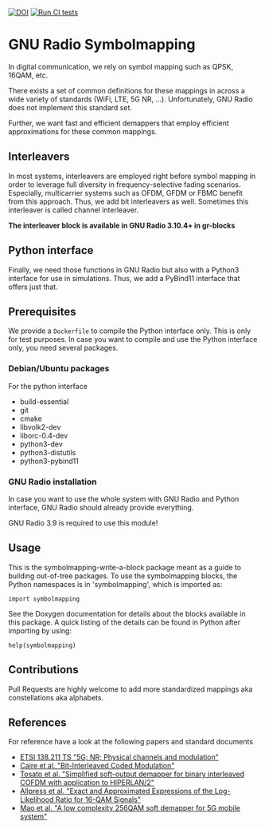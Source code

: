 [![DOI](https://zenodo.org/badge/247098278.svg)](https://zenodo.org/badge/latestdoi/247098278) [![Run CI tests](https://github.com/ant-uni-bremen/gr-symbolmapping/actions/workflows/run-test.yml/badge.svg)](https://github.com/ant-uni-bremen/gr-symbolmapping/actions/workflows/run-test.yml)


# GNU Radio Symbolmapping


In digital communication, we rely on symbol mapping such as QPSK, 16QAM, etc.

There exists a set of common definitions for these mappings in across a wide variety of standards (WiFi, LTE, 5G NR, ...).
Unfortunately, GNU Radio does not implement this standard set.

Further, we want fast and efficient demappers that employ efficient approximations for these common mappings.

## Interleavers

In most systems, interleavers are employed right before symbol mapping in order to leverage full diversity in frequency-selective fading scenarios. Especially, multicarrier systems such as OFDM, GFDM or FBMC benefit from this approach.
Thus, we add bit interleavers as well. Sometimes this interleaver is called channel interleaver.

__The interleaver block is available in GNU Radio 3.10.4+ in gr-blocks__

## Python interface

Finally, we need those functions in GNU Radio but also with a Python3 interface for use in simulations. Thus, we add a PyBind11 interface that offers just that.

## Prerequisites
We provide a `Dockerfile` to compile the Python interface only. This is only for test purposes. In case you want to compile and use the Python interface only, you need several packages.

### Debian/Ubuntu packages
For the python interface
- build-essential
- git
- cmake
- libvolk2-dev
- liborc-0.4-dev
- python3-dev
- python3-distutils
- python3-pybind11

### GNU Radio installation
In case you want to use the whole system with GNU Radio and Python interface, GNU Radio should already provide everything.

GNU Radio 3.9 is required to use this module!

## Usage

This is the symbolmapping-write-a-block package meant as a guide to building
out-of-tree packages. To use the symbolmapping blocks, the Python namespaces
is in 'symbolmapping', which is imported as:

    import symbolmapping

See the Doxygen documentation for details about the blocks available
in this package. A quick listing of the details can be found in Python
after importing by using:

    help(symbolmapping)


## Contributions

Pull Requests are highly welcome to add more standardized mappings aka constellations aka alphabets.


## References
For reference have a look at the following papers and standard documents

* [ETSI 138.211 TS "5G; NR; Physical channels and modulation"](https://www.etsi.org/deliver/etsi_ts/138200_138299/138211/16.02.00_60/ts_138211v160200p.pdf)
* [Caire et al. "Bit-Interleaved Coded Modulation"](https://doi.org/10.1109/18.669123)
* [Tosato et al. "Simplified soft-output demapper for binary interleaved COFDM with application to HIPERLAN/2"](https://doi.org/10.1109/ICC.2002.996940)
* [Allpress et al. "Exact and Approximated Expressions of the Log-Likelihood Ratio for 16-QAM Signals"](https://doi.org/10.1109/ACSSC.2004.1399245)
* [Mao et al. "A low complexity 256QAM soft demapper for 5G mobile system"](https://doi.org/10.1109/EuCNC.2016.7560996)
